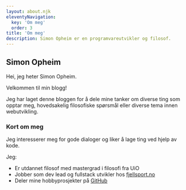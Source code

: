 ```yaml
---
layout: about.njk
eleventyNavigation:
  key: 'Om meg'
  order: 3
title: 'Om meg'
description: Simon Opheim er en programvareutvikler og filosof.
---
```


## Simon Opheim

Hei, jeg heter Simon Opheim.

Velkommen til min blogg!

Jeg har laget denne bloggen for å dele mine tanker om diverse ting som opptar meg, hovedsakelig filosofiske spørsmål eller diverse tema innen webutvikling.

### Kort om meg

Jeg interesserer meg for gode dialoger og liker å lage ting ved hjelp av kode.

Jeg:

- Er utdannet filosof med mastergrad i filosofi fra UiO
- Jobber som dev lead og fullstack utvikler hos [fjellsport.no](https://www.fjellsport.no)
- Deler mine hobbyprosjekter på [GitHub](https://www.github.com/simonvea)
